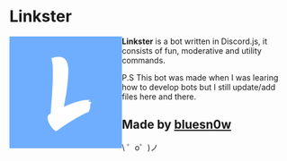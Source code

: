 Linkster
=================
<img src="linkster.png" width="200" align="left"> 
<b>Linkster</b> is a bot written in Discord.js, it consists of fun, moderative and utility commands.

P.S This bot was made when I was learing how to develop bots but I still update/add files here and there.

Made by [bluesn0w](https://twitter.com/bsn0w_)
-------------------

\ ゜o゜)ノ

